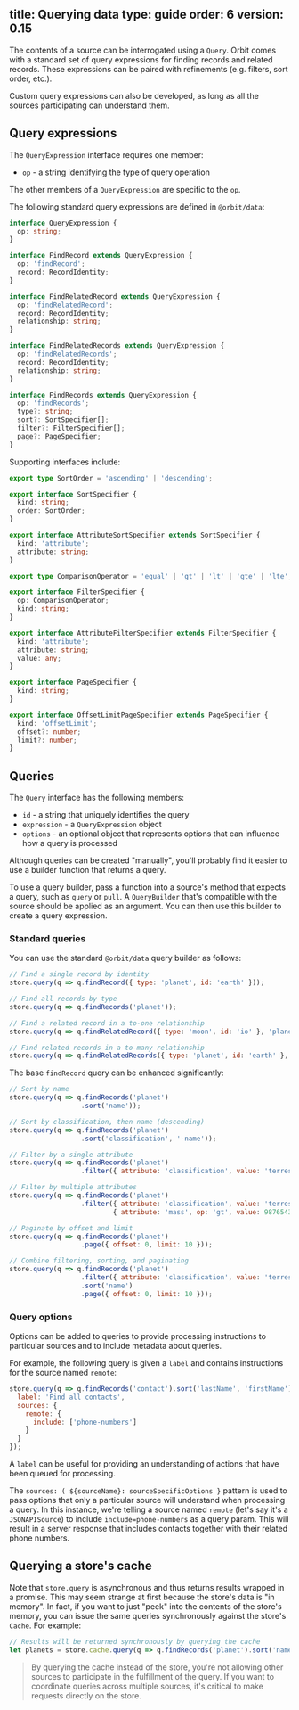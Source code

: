 title: Querying data
type: guide
order: 6
version: 0.15
---

The contents of a source can be interrogated using a `Query`. Orbit comes with a
standard set of query expressions for finding records and related records. These
expressions can be paired with refinements (e.g. filters, sort order, etc.).

Custom query expressions can also be developed, as long as all the sources
participating can understand them.

## Query expressions

The `QueryExpression` interface requires one member:

* `op` - a string identifying the type of query operation

The other members of a `QueryExpression` are specific to the `op`.

The following standard query expressions are defined in `@orbit/data`:

```typescript
interface QueryExpression {
  op: string;
}

interface FindRecord extends QueryExpression {
  op: 'findRecord';
  record: RecordIdentity;
}

interface FindRelatedRecord extends QueryExpression {
  op: 'findRelatedRecord';
  record: RecordIdentity;
  relationship: string;
}

interface FindRelatedRecords extends QueryExpression {
  op: 'findRelatedRecords';
  record: RecordIdentity;
  relationship: string;
}

interface FindRecords extends QueryExpression {
  op: 'findRecords';
  type?: string;
  sort?: SortSpecifier[];
  filter?: FilterSpecifier[];
  page?: PageSpecifier;
}
```

Supporting interfaces include:

```typescript
export type SortOrder = 'ascending' | 'descending';

export interface SortSpecifier {
  kind: string;
  order: SortOrder;
}

export interface AttributeSortSpecifier extends SortSpecifier {
  kind: 'attribute';
  attribute: string;
}

export type ComparisonOperator = 'equal' | 'gt' | 'lt' | 'gte' | 'lte';

export interface FilterSpecifier {
  op: ComparisonOperator;
  kind: string;
}

export interface AttributeFilterSpecifier extends FilterSpecifier {
  kind: 'attribute';
  attribute: string;
  value: any;
}

export interface PageSpecifier {
  kind: string;
}

export interface OffsetLimitPageSpecifier extends PageSpecifier {
  kind: 'offsetLimit';
  offset?: number;
  limit?: number;
}
```

## Queries

The `Query` interface has the following members:

* `id` - a string that uniquely identifies the query
* `expression` - a `QueryExpression` object
* `options` - an optional object that represents options that can influence how
  a query is processed

Although queries can be created "manually", you'll probably find it easier
to use a builder function that returns a query.

To use a query builder, pass a function into a source's method that expects
a query, such as `query` or `pull`. A `QueryBuilder` that's compatible
with the source should be applied as an argument. You can then use this builder
to create a query expression.

### Standard queries

You can use the standard `@orbit/data` query builder as follows:

```javascript
// Find a single record by identity
store.query(q => q.findRecord({ type: 'planet', id: 'earth' }));

// Find all records by type
store.query(q => q.findRecords('planet'));

// Find a related record in a to-one relationship
store.query(q => q.findRelatedRecord({ type: 'moon', id: 'io' }, 'planet'));

// Find related records in a to-many relationship
store.query(q => q.findRelatedRecords({ type: 'planet', id: 'earth' }, 'moons'));
```

The base `findRecord` query can be enhanced significantly:

```javascript
// Sort by name
store.query(q => q.findRecords('planet')
                  .sort('name'));

// Sort by classification, then name (descending)
store.query(q => q.findRecords('planet')
                  .sort('classification', '-name'));

// Filter by a single attribute
store.query(q => q.findRecords('planet')
                  .filter({ attribute: 'classification', value: 'terrestrial' })

// Filter by multiple attributes
store.query(q => q.findRecords('planet')
                  .filter({ attribute: 'classification', value: 'terrestrial' },
                          { attribute: 'mass', op: 'gt', value: 987654321 })

// Paginate by offset and limit
store.query(q => q.findRecords('planet')
                  .page({ offset: 0, limit: 10 }));

// Combine filtering, sorting, and paginating
store.query(q => q.findRecords('planet')
                  .filter({ attribute: 'classification', value: 'terrestrial' })
                  .sort('name')
                  .page({ offset: 0, limit: 10 }));
```

### Query options

Options can be added to queries to provide processing instructions to particular
sources and to include metadata about queries.

For example, the following query is given a `label` and contains instructions
for the source named `remote`:

```javascript
store.query(q => q.findRecords('contact').sort('lastName', 'firstName'), {
  label: 'Find all contacts',
  sources: {
    remote: {
      include: ['phone-numbers']
    }
  }
});
```

A `label` can be useful for providing an understanding of actions that have been
queued for processing.

The `sources: ( ${sourceName}: sourceSpecificOptions }` pattern is used to pass
options that only a particular source will understand when processing a query.
In this instance, we're telling a source named `remote` (let's say it's a
`JSONAPISource`) to include `include=phone-numbers` as a query param. This will
result in a server response that includes contacts together with their related
phone numbers.

## Querying a store's cache

Note that `store.query` is asynchronous and thus returns results wrapped in a
promise. This may seem strange at first because the store's data is "in memory".
In fact, if you want to just "peek" into the contents of the store's memory,
you can issue the same queries synchronously against the store's `Cache`.
For example:

```javascript
// Results will be returned synchronously by querying the cache
let planets = store.cache.query(q => q.findRecords('planet').sort('name'));
```

> By querying the cache instead of the store, you're not allowing other
sources to participate in the fulfillment of the query. If you want to
coordinate queries across multiple sources, it's critical to make requests
directly on the store.
